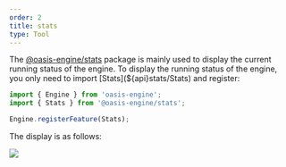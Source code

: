 ```yaml
---
order: 2
title: stats
type: Tool
---
```


The [@oasis-engine/stats](${api}stats/index) package is mainly used to display the current running status of the engine. To display the running status of the engine, you only need to import [Stats](${api}stats/Stats) and register:

```typescript
import { Engine } from 'oasis-engine';
import { Stats } from '@oasis-engine/stats';

Engine.registerFeature(Stats);
```

The display is as follows:

![](https://gw.alipayobjects.com/mdn/rms_d27172/afts/img/A*ji_WTolpInMAAAAAAAAAAAAAARQnAQ)